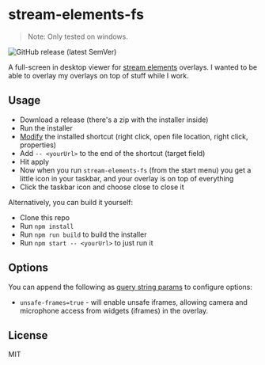 # stream-elements-fs

> Note: Only tested on windows.

![GitHub release (latest SemVer)](https://img.shields.io/github/v/release/bengreenier/stream-elements-fs)

A full-screen in desktop viewer for [stream elements](https://streamelements.com) overlays. I wanted to be able to overlay my overlays on top of stuff while I work.

## Usage

- Download a release (there's a zip with the installer inside)
- Run the installer
- [Modify](https://windows.tips.net/T010869_Changing_Shortcut_Properties.html) the installed shortcut (right click, open file location, right click, properties)
- Add `-- <yourUrl>` to the end of the shortcut (target field)
- Hit apply
- Now when you run `stream-elements-fs` (from the start menu) you get a little icon in your taskbar, and your overlay is on top of everything
- Click the taskbar icon and choose close to close it

Alternatively, you can build it yourself:

- Clone this repo
- Run `npm install`
- Run `npm run build` to build the installer
- Run `npm start -- <yourUrl>` to just run it

## Options

You can append the following as [query string params](https://en.wikipedia.org/wiki/Query_string) to configure options:

- `unsafe-frames=true` - will enable unsafe iframes, allowing camera and microphone access from widgets (iframes) in the overlay.

## License

MIT
